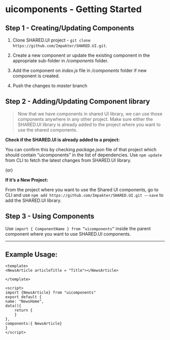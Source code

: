 # uicomponents - Getting Started

## Step 1 - Creating/Updating Components

1. Clone SHARED.UI project - `git clone https://github.com/Impakter/SHARED.UI.git`.

1. Create a new component or update the existing component in the appropriate sub-folder in _/components_ folder.

1. Add the component on _index.js_ file in _/components_ folder if new component is created.

1. Push the changes to _master_ branch


## Step 2 - Adding/Updating Component library

> Now that we have components in shared UI library, we can use those components anywhere in any other project. Make sure either the SHARED.UI library is already added to the project where you want to use the shared components.


**Check if the SHARED.UI is already added to  a project:**

You can confirm this by checking _package.json_ file of that project which should contain “uicomponents” in the list of dependencies.
Use `npm update` from CLI to fetch the latest changes from SHARED.UI library.

(or)

**If it’s a New Project:**

From the project where you want to use the Shared UI components, go to CLI and use 
`npm add https://github.com/Impakter/SHARED.UI.git —-save` to add the SHARED.UI library.





## Step 3 - Using Components
Use `import { ComponentName } from “uicomponents”` inside the parent component where you want to use SHARED.UI components.


***

## Example Usage:

```
<template>
<NewsArticle articleTitle = "Title"></NewsArticle>

</template>

<script>
import {NewsArticle} from "uicomponents"
export default {
name: "NewsHome",
data(){
    return {
    }
},
components:{ NewsArticle}
}
</script>

```

